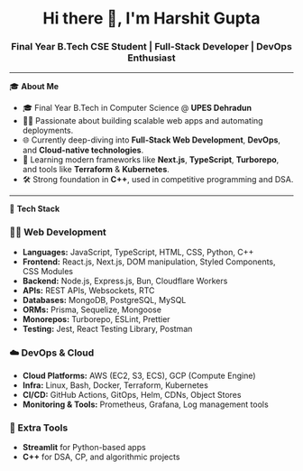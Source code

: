 <h1 align="center">Hi there 👋, I'm Harshit Gupta</h1>
<h3 align="center">Final Year B.Tech CSE Student | Full-Stack Developer | DevOps Enthusiast</h3>

---

🎓 **About Me**

- 🎓 Final Year B.Tech in Computer Science @ **UPES Dehradun**
- 👨‍💻 Passionate about building scalable web apps and automating deployments.
- 🌐 Currently deep-diving into **Full-Stack Web Development**, **DevOps**, and **Cloud-native technologies**.
- 🧠 Learning modern frameworks like **Next.js**, **TypeScript**, **Turborepo**, and tools like **Terraform** & **Kubernetes**.
- 🛠️ Strong foundation in **C++**, used in competitive programming and DSA.

---

🚀 **Tech Stack**

### 👨‍💻 Web Development
- **Languages:** JavaScript, TypeScript, HTML, CSS, Python, C++
- **Frontend:** React.js, Next.js, DOM manipulation, Styled Components, CSS Modules
- **Backend:** Node.js, Express.js, Bun, Cloudflare Workers
- **APIs:** REST APIs, Websockets, RTC
- **Databases:** MongoDB, PostgreSQL, MySQL
- **ORMs:** Prisma, Sequelize, Mongoose
- **Monorepos:** Turborepo, ESLint, Prettier
- **Testing:** Jest, React Testing Library, Postman

### ☁️ DevOps & Cloud
- **Cloud Platforms:** AWS (EC2, S3, ECS), GCP (Compute Engine)
- **Infra:** Linux, Bash, Docker, Terraform, Kubernetes
- **CI/CD:** GitHub Actions, GitOps, Helm, CDNs, Object Stores
- **Monitoring & Tools:** Prometheus, Grafana, Log management tools

### 🧪 Extra Tools
- **Streamlit** for Python-based apps
- **C++** for DSA, CP, and algorithmic projects
